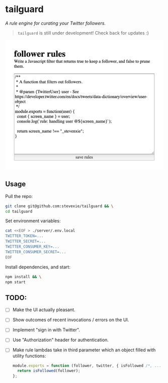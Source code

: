 # tailguard

_A rule engine for curating your Twitter followers._

> `tailguard` is still under development! Check back for updates :)

<p align="center">
  <img src="./docs/screenshot.png" width="540">
</p>

## Usage

Pull the repo:

```bash
git clone git@github.com:stevexie/tailguard && \
cd tailguard
```

Set environment variables:

```bash
cat <<EOF > ./server/.env.local
TWITTER_TOKEN=...
TWITTER_SECRET=...
TWITTER_CONSUMER_KEY=...
TWITTER_CONSUMER_SECRET=...
EOF
```

Install dependencies, and start:

```bash
npm install && \
npm start
```

## TODO:

- [ ] Make the UI actually pleasant.
- [ ] Show outcomes of recent invocations / errors on the UI.
- [ ] Implement "sign in with Twitter".
- [ ] Use "Authorization" header for authentication.
- [ ] Make rule lambdas take in third parameter which an object filled with
      utility functions:

  ```javascript
  module.exports = function (follower, twitter, { isFollowed /*, ... */ }) {
    return isFollowed(follower);
  };
  ```
